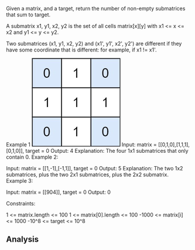 Given a matrix, and a target, return the number of non-empty submatrices that sum to target.

A submatrix x1, y1, x2, y2 is the set of all cells matrix[x][y] with x1 <= x <= x2 and y1 <= y <= y2.

Two submatrices (x1, y1, x2, y2) and (x1', y1', x2', y2') are different if they have some coordinate that is different: for example, if x1 != x1'.

 

Example 1
![mate1.jpg](resources/53531D9B7DBE536C8CFF31C76DB68116.jpg)
Input: matrix = [[0,1,0],[1,1,1],[0,1,0]], target = 0
Output: 4
Explanation: The four 1x1 submatrices that only contain 0.
Example 2:

Input: matrix = [[1,-1],[-1,1]], target = 0
Output: 5
Explanation: The two 1x2 submatrices, plus the two 2x1 submatrices, plus the 2x2 submatrix.
Example 3:

Input: matrix = [[904]], target = 0
Output: 0
 

Constraints:

1 <= matrix.length <= 100
1 <= matrix[0].length <= 100
-1000 <= matrix[i] <= 1000
-10^8 <= target <= 10^8

## Analysis

